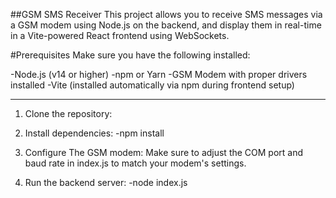 ##GSM SMS Receiver
This project allows you to receive SMS messages via a GSM modem using Node.js on the backend, and display them in real-time in a Vite-powered React frontend using WebSockets.

#Prerequisites
Make sure you have the following installed:

-Node.js (v14 or higher)
-npm or Yarn
-GSM Modem with proper drivers installed
-Vite (installed automatically via npm during frontend setup)

---------------------------------------------------------------------

1. Clone the repository:
2. Install dependencies:
-npm install

3. Configure The GSM modem:
Make sure to adjust the COM port and baud rate in index.js to match your modem's settings.

5. Run the backend server:
-node index.js

